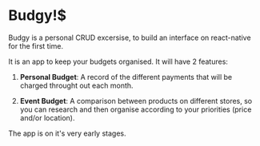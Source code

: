 # **Budgy!\$**

Budgy is a personal CRUD excersise, to build an interface on react-native for the first time.

It is an app to keep your budgets organised. It will have 2 features:

1. **Personal Budget**: A record of the different payments that will be charged throught out each month.

2. **Event Budget**: A comparison between products on different stores, so you can research and then organise according to your priorities (price and/or location).

The app is on it's very early stages.
